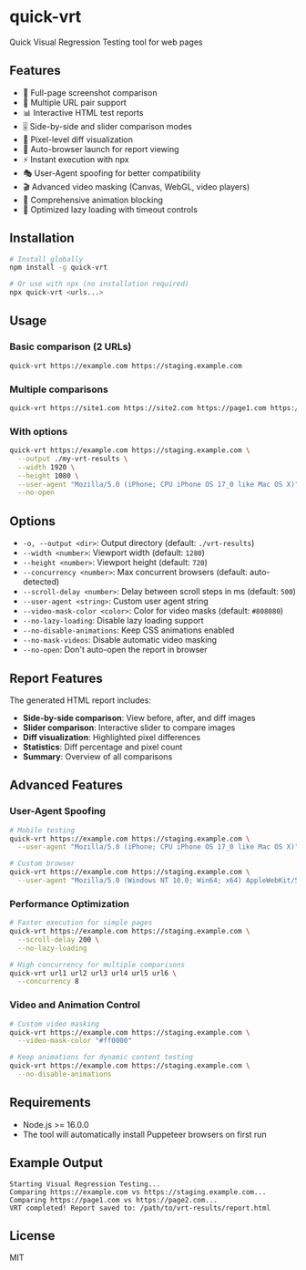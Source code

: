 # quick-vrt

Quick Visual Regression Testing tool for web pages

## Features

- 📸 Full-page screenshot comparison
- 🔄 Multiple URL pair support
- 📊 Interactive HTML test reports
- 🎚️ Side-by-side and slider comparison modes
- 🎯 Pixel-level diff visualization
- 🚀 Auto-browser launch for report viewing
- ⚡ Instant execution with npx
- 🎭 User-Agent spoofing for better compatibility
- 🎬 Advanced video masking (Canvas, WebGL, video players)
- 🛑 Comprehensive animation blocking
- 🔄 Optimized lazy loading with timeout controls

## Installation

```bash
# Install globally
npm install -g quick-vrt

# Or use with npx (no installation required)
npx quick-vrt <urls...>
```

## Usage

### Basic comparison (2 URLs)
```bash
quick-vrt https://example.com https://staging.example.com
```

### Multiple comparisons
```bash
quick-vrt https://site1.com https://site2.com https://page1.com https://page2.com
```

### With options
```bash
quick-vrt https://example.com https://staging.example.com \
  --output ./my-vrt-results \
  --width 1920 \
  --height 1080 \
  --user-agent "Mozilla/5.0 (iPhone; CPU iPhone OS 17_0 like Mac OS X)" \
  --no-open
```

## Options

- `-o, --output <dir>`: Output directory (default: `./vrt-results`)
- `--width <number>`: Viewport width (default: `1280`)
- `--height <number>`: Viewport height (default: `720`)
- `--concurrency <number>`: Max concurrent browsers (default: auto-detected)
- `--scroll-delay <number>`: Delay between scroll steps in ms (default: `500`)
- `--user-agent <string>`: Custom user agent string
- `--video-mask-color <color>`: Color for video masks (default: `#808080`)
- `--no-lazy-loading`: Disable lazy loading support
- `--no-disable-animations`: Keep CSS animations enabled
- `--no-mask-videos`: Disable automatic video masking
- `--no-open`: Don't auto-open the report in browser

## Report Features

The generated HTML report includes:

- **Side-by-side comparison**: View before, after, and diff images
- **Slider comparison**: Interactive slider to compare images
- **Diff visualization**: Highlighted pixel differences
- **Statistics**: Diff percentage and pixel count
- **Summary**: Overview of all comparisons

## Advanced Features

### User-Agent Spoofing
```bash
# Mobile testing
quick-vrt https://example.com https://staging.example.com \
  --user-agent "Mozilla/5.0 (iPhone; CPU iPhone OS 17_0 like Mac OS X)"

# Custom browser
quick-vrt https://example.com https://staging.example.com \
  --user-agent "Mozilla/5.0 (Windows NT 10.0; Win64; x64) AppleWebKit/537.36"
```

### Performance Optimization
```bash
# Faster execution for simple pages
quick-vrt https://example.com https://staging.example.com \
  --scroll-delay 200 \
  --no-lazy-loading

# High concurrency for multiple comparisons
quick-vrt url1 url2 url3 url4 url5 url6 \
  --concurrency 8
```

### Video and Animation Control
```bash
# Custom video masking
quick-vrt https://example.com https://staging.example.com \
  --video-mask-color "#ff0000"

# Keep animations for dynamic content testing
quick-vrt https://example.com https://staging.example.com \
  --no-disable-animations
```

## Requirements

- Node.js >= 16.0.0
- The tool will automatically install Puppeteer browsers on first run

## Example Output

```
Starting Visual Regression Testing...
Comparing https://example.com vs https://staging.example.com...
Comparing https://page1.com vs https://page2.com...
VRT completed! Report saved to: /path/to/vrt-results/report.html
```

## License

MIT